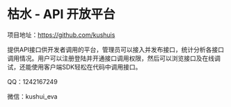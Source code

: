 # 枯水 - API 开放平台

项目地址：https://github.com/kushuis



提供API接口供开发者调用的平台，管理员可以接入并发布接口，统计分析各接口调用情况。用户可以注册登陆并开通接口调用权限，然后可以浏览接口及在线调试，还能使用客户端SDK轻松在代码中调用接口。


QQ：1242167249

微信：kushui_eva